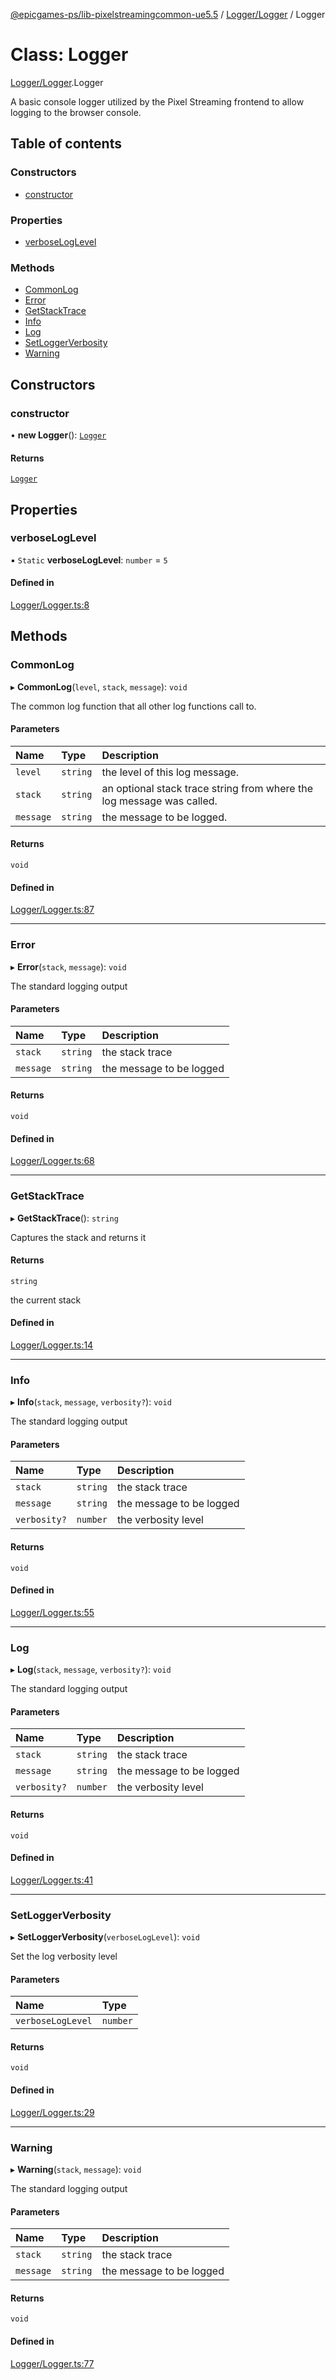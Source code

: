 [@epicgames-ps/lib-pixelstreamingcommon-ue5.5](../README.md) / [Logger/Logger](../modules/Logger_Logger.md) / Logger

# Class: Logger

[Logger/Logger](../modules/Logger_Logger.md).Logger

A basic console logger utilized by the Pixel Streaming frontend to allow
logging to the browser console.

## Table of contents

### Constructors

- [constructor](Logger_Logger.Logger.md#constructor)

### Properties

- [verboseLogLevel](Logger_Logger.Logger.md#verboseloglevel)

### Methods

- [CommonLog](Logger_Logger.Logger.md#commonlog)
- [Error](Logger_Logger.Logger.md#error)
- [GetStackTrace](Logger_Logger.Logger.md#getstacktrace)
- [Info](Logger_Logger.Logger.md#info)
- [Log](Logger_Logger.Logger.md#log)
- [SetLoggerVerbosity](Logger_Logger.Logger.md#setloggerverbosity)
- [Warning](Logger_Logger.Logger.md#warning)

## Constructors

### constructor

• **new Logger**(): [`Logger`](Logger_Logger.Logger.md)

#### Returns

[`Logger`](Logger_Logger.Logger.md)

## Properties

### verboseLogLevel

▪ `Static` **verboseLogLevel**: `number` = `5`

#### Defined in

[Logger/Logger.ts:8](https://github.com/mcottontensor/PixelStreamingInfrastructure/blob/1d8a258/Common/src/Logger/Logger.ts#L8)

## Methods

### CommonLog

▸ **CommonLog**(`level`, `stack`, `message`): `void`

The common log function that all other log functions call to.

#### Parameters

| Name | Type | Description |
| :------ | :------ | :------ |
| `level` | `string` | the level of this log message. |
| `stack` | `string` | an optional stack trace string from where the log message was called. |
| `message` | `string` | the message to be logged. |

#### Returns

`void`

#### Defined in

[Logger/Logger.ts:87](https://github.com/mcottontensor/PixelStreamingInfrastructure/blob/1d8a258/Common/src/Logger/Logger.ts#L87)

___

### Error

▸ **Error**(`stack`, `message`): `void`

The standard logging output

#### Parameters

| Name | Type | Description |
| :------ | :------ | :------ |
| `stack` | `string` | the stack trace |
| `message` | `string` | the message to be logged |

#### Returns

`void`

#### Defined in

[Logger/Logger.ts:68](https://github.com/mcottontensor/PixelStreamingInfrastructure/blob/1d8a258/Common/src/Logger/Logger.ts#L68)

___

### GetStackTrace

▸ **GetStackTrace**(): `string`

Captures the stack and returns it

#### Returns

`string`

the current stack

#### Defined in

[Logger/Logger.ts:14](https://github.com/mcottontensor/PixelStreamingInfrastructure/blob/1d8a258/Common/src/Logger/Logger.ts#L14)

___

### Info

▸ **Info**(`stack`, `message`, `verbosity?`): `void`

The standard logging output

#### Parameters

| Name | Type | Description |
| :------ | :------ | :------ |
| `stack` | `string` | the stack trace |
| `message` | `string` | the message to be logged |
| `verbosity?` | `number` | the verbosity level |

#### Returns

`void`

#### Defined in

[Logger/Logger.ts:55](https://github.com/mcottontensor/PixelStreamingInfrastructure/blob/1d8a258/Common/src/Logger/Logger.ts#L55)

___

### Log

▸ **Log**(`stack`, `message`, `verbosity?`): `void`

The standard logging output

#### Parameters

| Name | Type | Description |
| :------ | :------ | :------ |
| `stack` | `string` | the stack trace |
| `message` | `string` | the message to be logged |
| `verbosity?` | `number` | the verbosity level |

#### Returns

`void`

#### Defined in

[Logger/Logger.ts:41](https://github.com/mcottontensor/PixelStreamingInfrastructure/blob/1d8a258/Common/src/Logger/Logger.ts#L41)

___

### SetLoggerVerbosity

▸ **SetLoggerVerbosity**(`verboseLogLevel`): `void`

Set the log verbosity level

#### Parameters

| Name | Type |
| :------ | :------ |
| `verboseLogLevel` | `number` |

#### Returns

`void`

#### Defined in

[Logger/Logger.ts:29](https://github.com/mcottontensor/PixelStreamingInfrastructure/blob/1d8a258/Common/src/Logger/Logger.ts#L29)

___

### Warning

▸ **Warning**(`stack`, `message`): `void`

The standard logging output

#### Parameters

| Name | Type | Description |
| :------ | :------ | :------ |
| `stack` | `string` | the stack trace |
| `message` | `string` | the message to be logged |

#### Returns

`void`

#### Defined in

[Logger/Logger.ts:77](https://github.com/mcottontensor/PixelStreamingInfrastructure/blob/1d8a258/Common/src/Logger/Logger.ts#L77)
